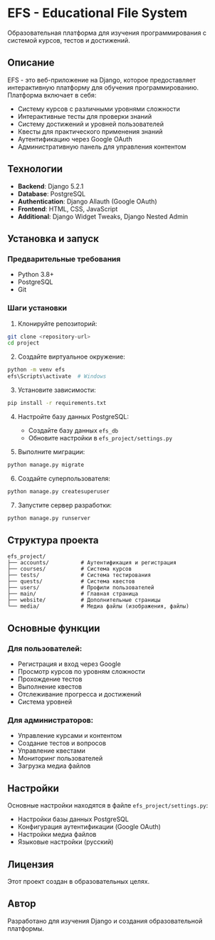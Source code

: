 # EFS - Educational File System

Образовательная платформа для изучения программирования с системой курсов, тестов и достижений.

## Описание

EFS - это веб-приложение на Django, которое предоставляет интерактивную платформу для обучения программированию. Платформа включает в себя:

- Систему курсов с различными уровнями сложности
- Интерактивные тесты для проверки знаний
- Систему достижений и уровней пользователей
- Квесты для практического применения знаний
- Аутентификацию через Google OAuth
- Административную панель для управления контентом

## Технологии

- **Backend**: Django 5.2.1
- **Database**: PostgreSQL
- **Authentication**: Django Allauth (Google OAuth)
- **Frontend**: HTML, CSS, JavaScript
- **Additional**: Django Widget Tweaks, Django Nested Admin

## Установка и запуск

### Предварительные требования

- Python 3.8+
- PostgreSQL
- Git

### Шаги установки

1. Клонируйте репозиторий:
```bash
git clone <repository-url>
cd project
```

2. Создайте виртуальное окружение:
```bash
python -m venv efs
efs\Scripts\activate  # Windows
```

3. Установите зависимости:
```bash
pip install -r requirements.txt
```

4. Настройте базу данных PostgreSQL:
   - Создайте базу данных `efs_db`
   - Обновите настройки в `efs_project/settings.py`

5. Выполните миграции:
```bash
python manage.py migrate
```

6. Создайте суперпользователя:
```bash
python manage.py createsuperuser
```

7. Запустите сервер разработки:
```bash
python manage.py runserver
```

## Структура проекта

```
efs_project/
├── accounts/          # Аутентификация и регистрация
├── courses/           # Система курсов
├── tests/             # Система тестирования
├── quests/            # Система квестов
├── users/             # Профили пользователей
├── main/              # Главная страница
├── website/           # Дополнительные страницы
└── media/             # Медиа файлы (изображения, файлы)
```

## Основные функции

### Для пользователей:
- Регистрация и вход через Google
- Просмотр курсов по уровням сложности
- Прохождение тестов
- Выполнение квестов
- Отслеживание прогресса и достижений
- Система уровней

### Для администраторов:
- Управление курсами и контентом
- Создание тестов и вопросов
- Управление квестами
- Мониторинг пользователей
- Загрузка медиа файлов

## Настройки

Основные настройки находятся в файле `efs_project/settings.py`:

- Настройки базы данных PostgreSQL
- Конфигурация аутентификации (Google OAuth)
- Настройки медиа файлов
- Языковые настройки (русский)

## Лицензия

Этот проект создан в образовательных целях.

## Автор

Разработано для изучения Django и создания образовательной платформы. 